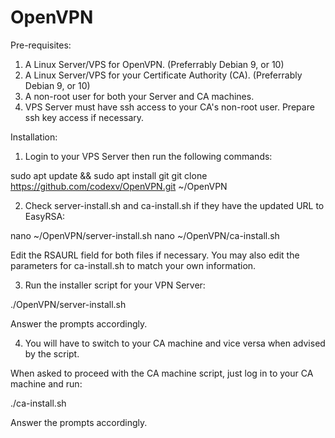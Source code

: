 # OpenVPN

Pre-requisites:
1. A Linux Server/VPS for OpenVPN.
    (Preferrably Debian 9, or 10)
2. A Linux Server/VPS for your Certificate Authority (CA).
    (Preferrably Debian 9, or 10)
3. A non-root user for both your Server and CA machines.
3. VPS Server must have ssh access to your CA's non-root user. 
    Prepare ssh key access if necessary.


Installation:

1. Login to your VPS Server then run the following commands:

sudo apt update && sudo apt install git
git clone https://github.com/codexv/OpenVPN.git ~/OpenVPN

2. Check server-install.sh and ca-install.sh if they have the updated URL to EasyRSA:

nano ~/OpenVPN/server-install.sh
nano ~/OpenVPN/ca-install.sh

Edit the RSAURL field for both files if necessary.
You may also edit the parameters for ca-install.sh to match your own information.

3. Run the installer script for your VPN Server:

./OpenVPN/server-install.sh

Answer the prompts accordingly.


4. You will have to switch to your CA machine and vice versa when advised by the script.

When asked to proceed with the CA machine script, just log in to your CA machine and run:

./ca-install.sh

Answer the prompts accordingly.




